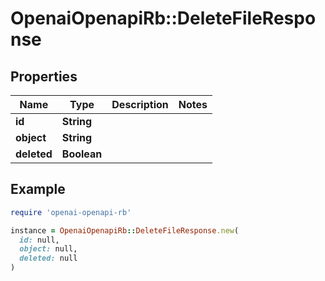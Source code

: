 # OpenaiOpenapiRb::DeleteFileResponse

## Properties

| Name | Type | Description | Notes |
| ---- | ---- | ----------- | ----- |
| **id** | **String** |  |  |
| **object** | **String** |  |  |
| **deleted** | **Boolean** |  |  |

## Example

```ruby
require 'openai-openapi-rb'

instance = OpenaiOpenapiRb::DeleteFileResponse.new(
  id: null,
  object: null,
  deleted: null
)
```


